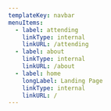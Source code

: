 ```yaml
---
templateKey: navbar
menuItems:
  - label: attending
    linkType: internal
    linkURL: /attending
  - label: about
    linkType: internal
    linkURL: /about
  - label: home
    longLabel: Landing Page
    linkType: internal
    linkURL: /
---
```


